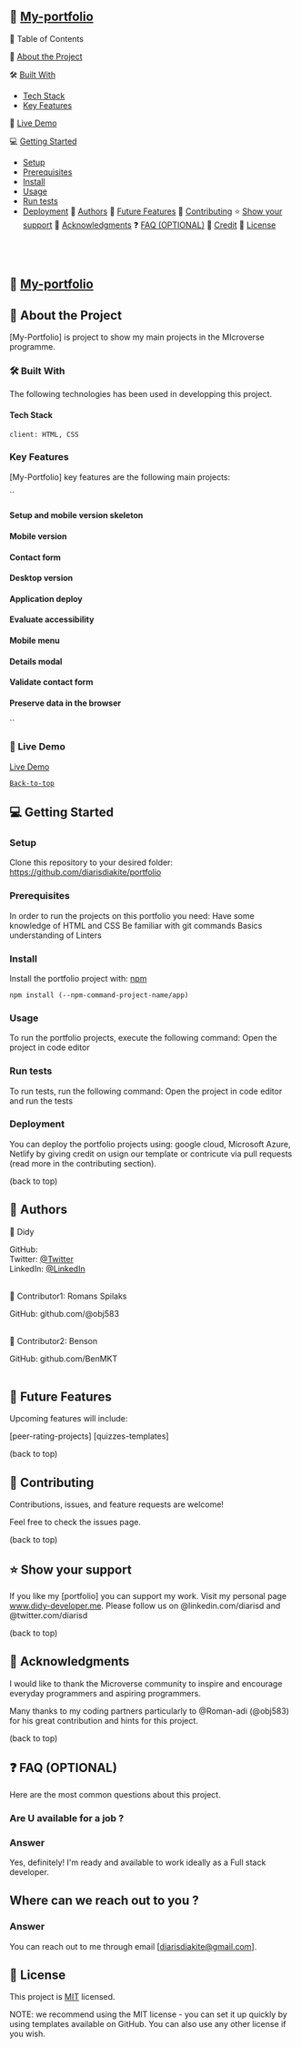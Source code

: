 ## 📖 [My-portfolio](#my-portfolio)

📗 Table of Contents

📖 [About the Project](#about-the-project)

🛠 [Built With](#built-with)

- [Tech Stack](#tech-stack)
- [Key Features](#key-features)

🚀 [Live Demo](#live-demo)

💻 [Getting Started](#getting-started)

- [Setup](#setup)
- [Prerequisites](#prerequisites)
- [Install](#install)
- [Usage](#usage)
- [Run tests](#run-test)
- [Deployment](#deployment)
👥 [Authors](#authors)
🔭 [Future Features](#future-features)
🤝 [Contributing](#contributing)
⭐️ [Show your support](#show-your-support)
🙏 [Acknowledgments](#acknowledgment)
❓ [FAQ (OPTIONAL)](#faq)
📝 [Credit](#credit)
📝 [License](#licence)

<br><br>

## 📖 [My-portfolio](#my-portfolio)
## 📖 About the Project
[My-Portfolio] is project to show my main projects in the MIcroverse programme.

### 🛠 Built With
The following technologies has been used in developping this project. 

#### Tech Stack

```[Tech-stack]
client: HTML, CSS
```

### Key Features

[My-Portfolio] key features are the following main projects:

``
#### Setup and mobile version skeleton
#### Mobile version
#### Contact form
#### Desktop version
#### Application deploy
#### Evaluate accessibility
#### Mobile menu
#### Details modal
#### Validate contact form
#### Preserve data in the browser
``


### 🚀 Live Demo

[Live Demo](https://diarisdiakite.github.io/Portfolio/)

[`Back-to-top`](#my-portfolio)

## 💻 Getting Started

### Setup
Clone this repository to your desired folder:
https://github.com/diarisdiakite/portfolio 

### Prerequisites
In order to run the projects on this portfolio you need:
Have some knowledge of HTML and CSS
Be familiar with git commands
Basics understanding of Linters

### Install
Install the portfolio project with: [npm](https://www.npmjs.com/)

```[npm]
npm install (--npm-command-project-name/app)
```

### Usage
To run the portfolio projects, execute the following command: Open the project in code editor

### Run tests
To run tests, run the following command: Open the project in code editor and run the tests

### Deployment
You can deploy the portfolio projects using: google cloud, Microsoft Azure, Netlify by giving credit on usign our template or contricute via pull requests (read more in the contributing section).

(back to top)

## 👥 Authors

👤 Didy

GitHub: [](github.com/diarisdiakite)
<br> Twitter: [@Twitter](@diarisdiakite)
<br>LinkedIn: [@LinkedIn](https://www.linkedin.com/in/diariatou-diakite-67ab80165/)
<br><br>

👤 Contributor1: Romans Spilaks

GitHub: github.com/@obj583
<br><br>

👤 Contributor2: Benson

GitHub: github.com/BenMKT
<br><br>

## 🔭 Future Features
Upcoming features will include:

 [peer-rating-projects]
 [quizzes-templates]
 
(back to top)

## 🤝 Contributing
Contributions, issues, and feature requests are welcome!

Feel free to check the issues page.

(back to top)

## ⭐️ Show your support
If you like my [portfolio] you can support my work. Visit my personal page www.didy-developer.me.
Please follow us on @linkedin.com/diarisd and @twitter.com/diarisd

(back to top)

## 🙏 Acknowledgments
I would like to thank the Microverse community to inspire and encourage everyday programmers and aspiring programmers.

Many thanks to my coding partners particularly to @Roman-adi (@obj583) for his great contribution and hints for this project. 

(back to top)

## ❓ FAQ (OPTIONAL)
Here are the most common questions about this project.

### Are U available for a job ?

### Answer
Yes, definitely! I'm ready and available to work ideally as a Full stack developer. 

## Where can we reach out to you ?

### Answer
You can reach out to me through email [diarisdiakite@gmail.com]. 

## 📝 License
This project is [MIT](https://mit-license.org/) licensed.

NOTE: we recommend using the MIT license - you can set it up quickly by using templates available on GitHub. You can also use any other license if you wish.
